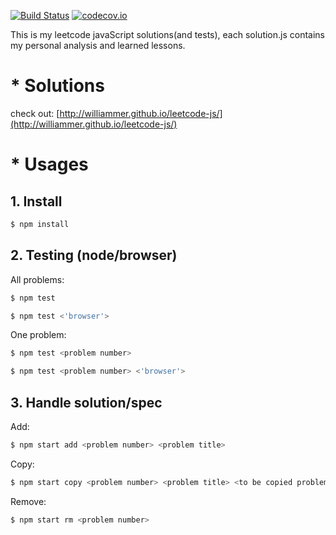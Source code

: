 [![Build Status](https://img.shields.io/travis/Williammer/leetcode-js.svg?branch=master)](https://travis-ci.org/Williammer/leetcode-js)
[![codecov.io](https://codecov.io/github/Williammer/leetcode/coverage.svg?branch=master)](https://codecov.io/gh/Williammer/leetcode)


This is my leetcode javaScript solutions(and tests), each solution.js contains my personal analysis and learned lessons.


# * Solutions
check out: [http://williammer.github.io/leetcode-js/](http://williammer.github.io/leetcode-js/)


# * Usages

## 1. Install
``` bash
$ npm install
```


## 2. Testing (node/browser)
All problems:
``` bash
$ npm test
```
``` bash
$ npm test <'browser'>
```

One problem:
``` bash
$ npm test <problem number>
```
``` bash
$ npm test <problem number> <'browser'>
```


## 3. Handle solution/spec
Add:
``` bash
$ npm start add <problem number> <problem title>
```
Copy:
``` bash
$ npm start copy <problem number> <problem title> <to be copied problem number>
```
Remove:
``` bash
$ npm start rm <problem number>
```